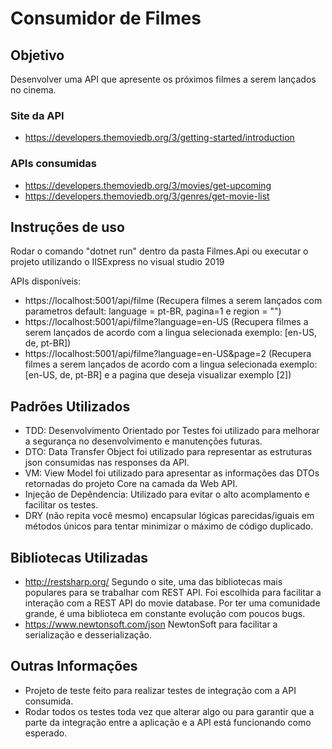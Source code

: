 # Consumidor de Filmes

## Objetivo

Desenvolver uma API que apresente os próximos filmes a serem lançados no cinema.
### Site da API
  - https://developers.themoviedb.org/3/getting-started/introduction
### APIs consumidas
  - https://developers.themoviedb.org/3/movies/get-upcoming
  - https://developers.themoviedb.org/3/genres/get-movie-list

## Instruções de uso
Rodar o comando "dotnet run" dentro da pasta Filmes.Api ou executar o projeto utilizando o IISExpress no visual studio 2019

APIs disponíveis:
  - https://localhost:5001/api/filme (Recupera filmes a serem lançados com parametros default: language = pt-BR, pagina=1 e region = "")
  - https://localhost:5001/api/filme?language=en-US (Recupera filmes a serem lançados de acordo com a lingua selecionada exemplo: [en-US, de, pt-BR])
  - https://localhost:5001/api/filme?language=en-US&page=2 (Recupera filmes a serem lançados de acordo com a lingua selecionada exemplo: [en-US, de, pt-BR] e a pagina que deseja visualizar exemplo [2])

## Padrões Utilizados
 - TDD: Desenvolvimento Orientado por Testes foi utilizado para melhorar a segurança no desenvolvimento e manutenções futuras.
 - DTO: Data Transfer Object foi utilizado para representar as estruturas json consumidas nas responses da API.
 - VM: View Model foi utilizado para apresentar as informações das DTOs retornadas do projeto Core na camada da Web API.
 - Injeção de Depêndencia: Utilizado para evitar o alto acomplamento e facilitar os testes.
 - DRY (não repita você mesmo) encapsular lógicas parecidas/iguais em métodos únicos para tentar minimizar o máximo de código duplicado.

## Bibliotecas Utilizadas
 - http://restsharp.org/
   Segundo o site, uma das bibliotecas mais populares para se trabalhar com REST API.
   Foi escolhida para facilitar a interação com a REST API do movie database. Por ter uma comunidade grande, é uma biblioteca em constante evolução com poucos bugs.
 - https://www.newtonsoft.com/json
   NewtonSoft para facilitar a serialização e desserialização.

## Outras Informações
- Projeto de teste feito para realizar testes de integração com a API consumida. 
- Rodar todos os testes toda vez que alterar algo ou para garantir que a parte da integração entre a aplicação e a API está funcionando como esperado.


